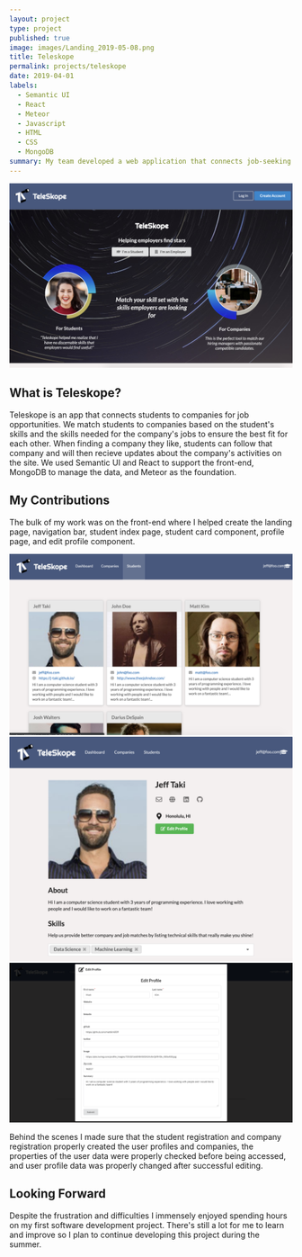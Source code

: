 ```yaml
---
layout: project
type: project
published: true
image: images/Landing_2019-05-08.png
title: Teleskope
permalink: projects/teleskope
date: 2019-04-01
labels:
  - Semantic UI
  - React
  - Meteor
  - Javascript
  - HTML
  - CSS
  - MongoDB
summary: My team developed a web application that connects job-seeking students to companies seeking the right employee.  
---
```


<img class="ui image" src="../images/Landing_2019-05-08.png">

## What is Teleskope?
Teleskope is an app that connects students to companies for job opportunities.  We match students to companies based on the student's skills and the skills needed for the company's jobs to ensure the best fit for each other.  When finding a company they like, students can follow that company and will then recieve updates about the company's activities on the site.  We used Semantic UI and React to support the front-end, MongoDB to manage the data, and Meteor as the foundation.

## My Contributions
The bulk of my work was on the front-end where I helped create the landing page, navigation bar, student index page, student card component, profile page, and edit profile component.  
<div class="ui large rounded images">
  <img class="ui image center" src="../images/ListStudents_2019-05-08.png">
  <img class="ui image center" src="../images/Profile_2019-05-08.png">
  <img class="ui image center" src="../images/Edit-Profile_2019-05-08.png">
</div>

Behind the scenes I made sure that the student registration and company registration properly created the user profiles and companies, the properties of the user data were properly checked before being accessed, and user profile data was properly changed after successful editing.

## Looking Forward
Despite the frustration and difficulties I immensely enjoyed spending hours on my first software development project.  There's still a lot for me to learn and improve so I plan to continue developing this project during the summer.
